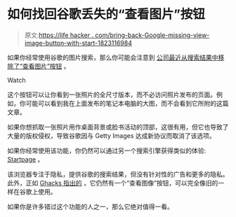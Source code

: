 # 如何找回谷歌丢失的“查看图片”按钮

> 原文:[https://life hacker . com/bring-back-Google-missing-view-image-button-with-start-1823116984](https://lifehacker.com/bring-back-googles-missing-view-image-button-with-start-1823116984)

如果你经常使用谷歌的图片搜索，那么你可能会注意到 [公司最近从搜索结果中移除了“查看图片”按钮](https://www.lifehacker.com.au/2018/02/what-happened-to-google-image-search-and-why-you-can-no-longer-view-images-directly/) 。

Watch

这个按钮可以让你看到一张照片的全尺寸版本，而不必访问照片发布的页面。例如，你可能可以看到我在上面发布的笔记本电脑的大图，而不会看到它所附的这篇文章。

如果你想抓取一张照片用作桌面背景或脸书活动的顶部，这很有用，但它也导致了大量的版权侵权，导致谷歌因与 Getty Images 达成新协议而取消了该选项。

如果你经常使用该功能，你仍然可以通过另一个搜索引擎获得类似的体验: [Startpage](https://www.startpage.com/) 。

该浏览器专注于隐私，提供谷歌的搜索结果，但没有针对性的广告和更多的隐私。此外，正如 [Ghacks 指出的](https://www.ghacks.net/2018/02/15/missing-google-images-view-image-button-use-startpage-image-search-instead/) ，它仍然有一个“查看图像”按钮，可以完全像旧的一样在谷歌上使用。

如果你是许多错过这个功能的人之一，那么它绝对值得一看。